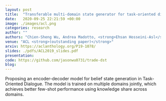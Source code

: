 ```yaml
---
layout: post
title:  "Transferable multi-domain state generator for task-oriented dialogue systems"
date:   2020-09-25 22:21:59 +00:00
image: ./images/acl.png
categories: research
author: ""
authors: "Chien-Sheng Wu, Andrea Madotto, <strong>Ehsan Hosseini-Asl</strong>, Caiming Xiong, Richard Socher, Pascale Fung"
venue: "ACL <strong>(outstanding paper)</strong>"
arxiv: https://aclanthology.org/P19-1078/
slides: ./pdfs/ACL2019_slides.pdf
presentation: 
code: https://github.com/jasonwu0731/trade-dst
blog: 
---
```

Proposing an encoder-decoder model for belief state generation in Task-Oriented Dialogue. The model is trained on multiple domains jointly, which achieves better few-shot performance using knowledge share across domains.
